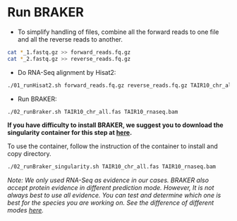# Run BRAKER


- To simplify handling of files, combine all the forward reads to one file and all the reverse reads to another.
```bash
cat *_1.fastq.gz >> forward_reads.fq.gz
cat *_2.fastq.gz >> reverse_reads.fq.gz
```

- Do RNA-Seq alignment by Hisat2:
```bash
./01_runHisat2.sh forward_reads.fq.gz reverse_reads.fq.gz TAIR10_chr_all.fas
```

- Run BRAKER:
```bash
./02_runBraker.sh TAIR10_chr_all.fas TAIR10_rnaseq.bam
```

   **If you have difficulty to install BRAKER, we suggest you to download the singularity container for this step at [here](https://github.com/aseetharam/braker).**

  To use the container, follow the instruction of the container to install and copy directory.

  ```bash
  ./02_runBraker_singularity.sh TAIR10_chr_all.fas TAIR10_rnaseq.bam
  ```

_Note: We only used RNA-Seq as evidence in our cases. BRAKER also accept protein evidence in different prediction mode. However, It is not always best to use all evidence. You can test and determine which one is best for the species you are working on. See the difference of different modes [here](https://github.com/Gaius-Augustus/BRAKER#running-braker)._
